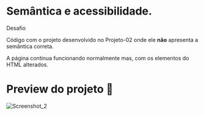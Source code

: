 # Semântica e acessibilidade.

Desafio

Código com o projeto desenvolvido no Projeto-02 onde ele **não** apresenta a semântica correta.

A página continua funcionando normalmente mas, com os elementos do HTML alterados.

# Preview do projeto 🤩

![Screenshot_2](https://user-images.githubusercontent.com/101990719/175836894-b5219976-d0cb-4203-b27c-0ed51d5eadbe.png)